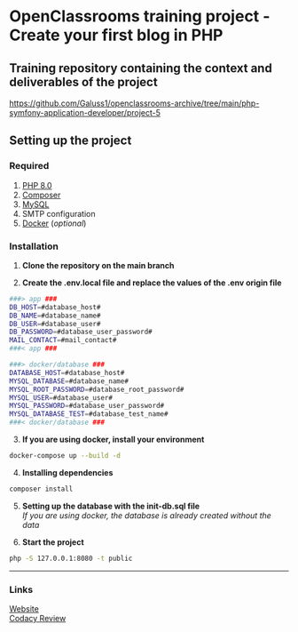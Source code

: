 # OpenClassrooms training project - Create your first blog in PHP

## Training repository containing the context and deliverables of the project
https://github.com/Galuss1/openclassrooms-archive/tree/main/php-symfony-application-developer/project-5

## Setting up the project

### Required
1. [PHP 8.0](https://www.php.net/downloads.php)
2. [Composer](https://getcomposer.org/download/)
3. [MySQL](https://www.mysql.com/fr/downloads/)
4. SMTP configuration
5. [Docker](https://www.docker.com/) (*optional*)

### Installation
1. **Clone the repository on the main branch**

2. **Create the .env.local file and replace the values of the .env origin file**
```bash
###> app ###
DB_HOST=#database_host#
DB_NAME=#database_name#
DB_USER=#database_user#
DB_PASSWORD=#database_user_password#
MAIL_CONTACT=#mail_contact#
###< app ###

###> docker/database ###
DATABASE_HOST=#database_host#
MYSQL_DATABASE=#database_name#
MYSQL_ROOT_PASSWORD=#database_root_password#
MYSQL_USER=#database_user#
MYSQL_PASSWORD=#database_user_password#
MYSQL_DATABASE_TEST=#database_test_name#
###< docker/database ###
```

3. **If you are using docker, install your environment**
```bash
docker-compose up --build -d
```
4. **Installing dependencies**
```bash
composer install
```

5. **Setting up the database with the init-db.sql file**<br>
*If you are using docker, the database is already created without the data*

6. **Start the project**
```bash
php -S 127.0.0.1:8080 -t public
```

--- --- ---

### Links
[Website](https://formation.blog.gaelpaquien.com/)\
[Codacy Review](https://app.codacy.com/gh/Galuss1/openclassrooms-blog/dashboard)
